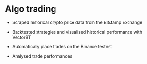 # Algo trading

- Scraped historical crypto price data from the Bitstamp Exchange

- Backtested strategies and visualised historical performance with VectorBT

- Automatically place trades on the Binance testnet

- Analysed trade performances

